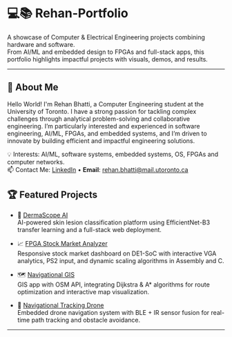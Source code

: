# 💻📚 Rehan-Portfolio  

A showcase of Computer & Electrical Engineering projects combining hardware and software.  
From AI/ML and embedded design to FPGAs and full-stack apps, this portfolio highlights impactful projects with visuals, demos, and results.  

---

## 👋 About Me  
Hello World! I'm Rehan Bhatti, a Computer Engineering student at the University of Toronto. I have a strong passion for tackling complex challenges through analytical problem-solving and collaborative engineering. I’m particularly interested and experienced in software engineering, AI/ML, FPGAs, and embedded systems, and I’m driven to innovate by building efficient and impactful engineering solutions.

💡 Interests: AI/ML, software systems, embedded systems, OS, FPGAs and computer networks.  
📫 Contact Me: [LinkedIn](https://www.linkedin.com/in/rehan-bhatti-34a07b233) • **Email**: rehan.bhatti@mail.utoronto.ca

## 🏆 Featured Projects  

- 🔬 [DermaScope AI](./projects/DermaScope-AI/README.md)  
  AI-powered skin lesion classification platform using EfficientNet-B3 transfer learning and a full-stack web deployment.  

- 📈 [FPGA Stock Market Analyzer](./projects/FPGA-Stock-Market-Analyzer/README.md)  
  Responsive stock market dashboard on DE1-SoC with interactive VGA analytics, PS2 input, and dynamic scaling algorithms in Assembly and C.  

- 🗺️ [Navigational GIS](./projects/Navigational-GIS/README.md)  
  GIS app with OSM API, integrating Dijkstra & A* algorithms for route optimization and interactive map visualization.  

- 🚁 [Navigational Tracking Drone](./projects/Navigational-Tracking-Drone/README.md)  
  Embedded drone navigation system with BLE + IR sensor fusion for real-time path tracking and obstacle avoidance.  

---  
